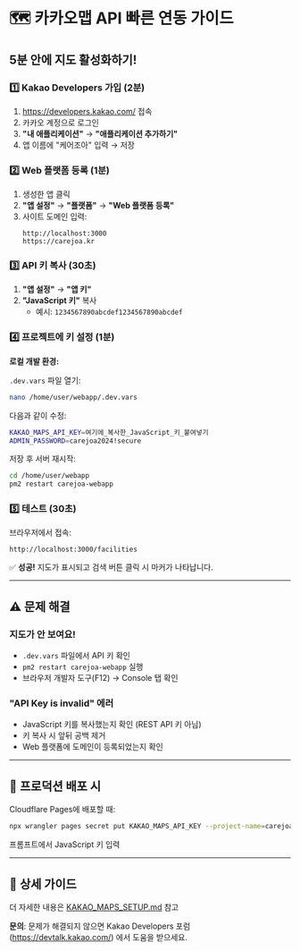 # 🗺️ 카카오맵 API 빠른 연동 가이드

## 5분 안에 지도 활성화하기!

### 1️⃣ Kakao Developers 가입 (2분)

1. https://developers.kakao.com/ 접속
2. 카카오 계정으로 로그인
3. **"내 애플리케이션"** → **"애플리케이션 추가하기"**
4. 앱 이름에 "케어조아" 입력 → 저장

### 2️⃣ Web 플랫폼 등록 (1분)

1. 생성한 앱 클릭
2. **"앱 설정"** → **"플랫폼"** → **"Web 플랫폼 등록"**
3. 사이트 도메인 입력:
   ```
   http://localhost:3000
   https://carejoa.kr
   ```

### 3️⃣ API 키 복사 (30초)

1. **"앱 설정"** → **"앱 키"**
2. **"JavaScript 키"** 복사
   - 예시: `1234567890abcdef1234567890abcdef`

### 4️⃣ 프로젝트에 키 설정 (1분)

**로컬 개발 환경:**

`.dev.vars` 파일 열기:
```bash
nano /home/user/webapp/.dev.vars
```

다음과 같이 수정:
```bash
KAKAO_MAPS_API_KEY=여기에_복사한_JavaScript_키_붙여넣기
ADMIN_PASSWORD=carejoa2024!secure
```

저장 후 서버 재시작:
```bash
cd /home/user/webapp
pm2 restart carejoa-webapp
```

### 5️⃣ 테스트 (30초)

브라우저에서 접속:
```
http://localhost:3000/facilities
```

✅ **성공!** 지도가 표시되고 검색 버튼 클릭 시 마커가 나타납니다.

---

## ⚠️ 문제 해결

### 지도가 안 보여요!
- `.dev.vars` 파일에서 API 키 확인
- `pm2 restart carejoa-webapp` 실행
- 브라우저 개발자 도구(F12) → Console 탭 확인

### "API Key is invalid" 에러
- JavaScript 키를 복사했는지 확인 (REST API 키 아님)
- 키 복사 시 앞뒤 공백 제거
- Web 플랫폼에 도메인이 등록되었는지 확인

---

## 🚀 프로덕션 배포 시

Cloudflare Pages에 배포할 때:
```bash
npx wrangler pages secret put KAKAO_MAPS_API_KEY --project-name=carejoa-webapp
```

프롬프트에서 JavaScript 키 입력

---

## 📖 상세 가이드

더 자세한 내용은 [KAKAO_MAPS_SETUP.md](./KAKAO_MAPS_SETUP.md) 참고

**문의**: 문제가 해결되지 않으면 Kakao Developers 포럼 (https://devtalk.kakao.com/) 에서 도움을 받으세요.
